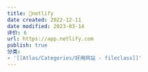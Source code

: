 ```yaml
---
title: 🔗netlify
date created: 2022-12-11
date modified: 2023-03-14
评价: 6
url: https://app.netlify.com
publish: true
分类:
- '[[Atlas/Categories/好用网站 - fileclass]]'
---
```


